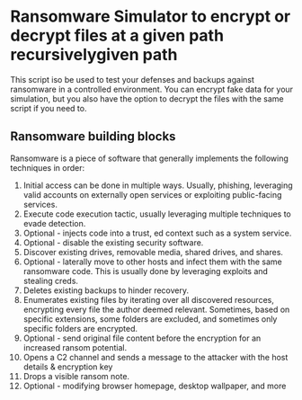 # Ransomware Simulator to encrypt or decrypt files at a given path recursivelygiven path
 
 This script iso be used to test your defenses and backups against ransomware in a controlled environment. 
 You can encrypt fake data for your simulation, but you also have the option to decrypt the files with the same script if you need to.
 
## Ransomware building blocks

Ransomware is a piece of software that generally implements the following techniques in order:

1. Initial access can be done in multiple ways. Usually, phishing, leveraging valid accounts on externally open services or exploiting public-facing services.
2. Execute code execution tactic, usually leveraging multiple techniques to evade detection.
3. Optional - injects code into a trust, ed context such as a system service.
4. Optional - disable the existing security software.
5. Discover existing drives, removable media, shared drives, and shares.
6. Optional - laterally move to other hosts and infect them with the same ransomware code. This is usually done by leveraging exploits and stealing creds.
7. Deletes existing backups to hinder recovery.
8. Enumerates existing files by iterating over all discovered resources, encrypting every file the author deemed relevant. Sometimes, based on specific extensions, some folders are excluded, and sometimes only specific folders are encrypted. 
9. Optional - send original file content before the encryption for an increased ransom potential.
10. Opens a C2 channel and sends a message to the attacker with the host details & encryption key 
11. Drops a visible ransom note. 
12. Optional - modifying browser homepage, desktop wallpaper, and more
